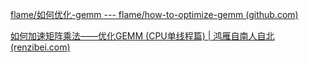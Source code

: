 [flame/如何优化-gemm --- flame/how-to-optimize-gemm (github.com)](https://github.com/flame/how-to-optimize-gemm)

[如何加速矩阵乘法——优化GEMM (CPU单线程篇) | 鸿雁自南人自北 (renzibei.com)](https://renzibei.com/2021/06/30/optimize-gemm/)